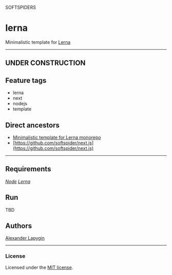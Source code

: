 SOFTSPIDERS

# lerna

Minimalistic template for [Lerna](https://lerna.js.org/)

---
UNDER CONSTRUCTION
---

## Feature tags

- lerna
- next
- nodejs
- template

## Direct ancestors

- [Minimalistic template for Lerna monorepo](https://github.com/softspider/lerna)
- [https://github.com/softspider/next.js](https://github.com/softspider/next.js)

---

## Requirements

[*Node*](https://nodejs.org/en/download/package-manager/)
[*Lerna*](https://lerna.js.org/)


## Run

TBD

## Authors

[Alexander Lapygin](https://github.com/AlexanderLapygin)

---

### License

Licensed under the [MIT license](./LICENSE). 
